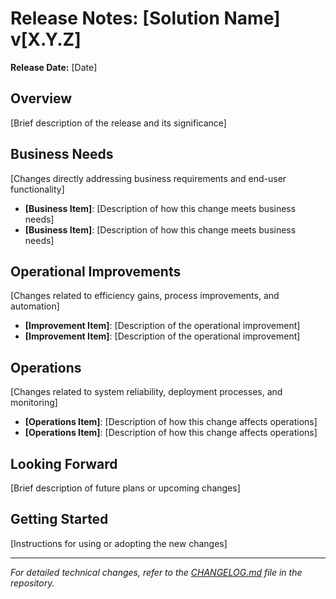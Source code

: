 # Release Notes: [Solution Name] v[X.Y.Z]

**Release Date:** [Date]

## Overview

[Brief description of the release and its significance]

## Business Needs

[Changes directly addressing business requirements and end-user functionality]

- **[Business Item]**: [Description of how this change meets business needs]
- **[Business Item]**: [Description of how this change meets business needs]

## Operational Improvements

[Changes related to efficiency gains, process improvements, and automation]

- **[Improvement Item]**: [Description of the operational improvement]
- **[Improvement Item]**: [Description of the operational improvement]

## Operations

[Changes related to system reliability, deployment processes, and monitoring]

- **[Operations Item]**: [Description of how this change affects operations]
- **[Operations Item]**: [Description of how this change affects operations]


## Looking Forward

[Brief description of future plans or upcoming changes]

## Getting Started

[Instructions for using or adopting the new changes]

---

*For detailed technical changes, refer to the [CHANGELOG.md](link/to/changelog) file in the repository.*